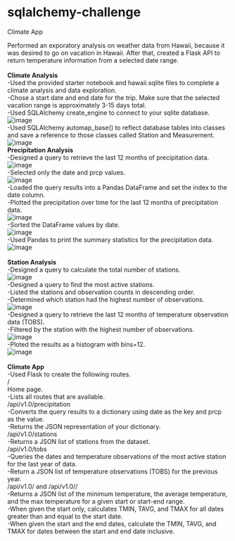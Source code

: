 # sqlalchemy-challenge
Climate App

Performed an exporatory analysis on weather data from Hawaii, because it was desired to go on vacation in Hawaii. After that, created a Flask API
to return temperature information from a selected date range.<br />
<br />
<b>Climate Analysis</b><br />
-Used the provided starter notebook and hawaii.sqlite files to complete a climate analysis and data exploration.<br />
-Chose a start date and end date for the trip. Make sure that the selected vacation range is approximately 3-15 days total.<br />
-Used SQLAlchemy create_engine to connect to your sqlite database.<br />
![image](https://github.com/KotR9001/sqlalchemy-challenge/assets/57807780/32b1e281-346c-4328-89ef-af4c3f1bef22)<br />
-Used SQLAlchemy automap_base() to reflect database tables into classes and save a reference to those classes called Station and Measurement.<br />
![image](https://github.com/KotR9001/sqlalchemy-challenge/assets/57807780/7bccb5d8-c223-4e72-8418-76e6c2dfad60)<br />
<b>Precipitation Analysis</b><br />
-Designed a query to retrieve the last 12 months of precipitation data.<br />
![image](https://github.com/KotR9001/sqlalchemy-challenge/assets/57807780/874c74f9-11de-49b7-ab1e-73028d2db484)<br />
-Selected only the date and prcp values.<br />
![image](https://github.com/KotR9001/sqlalchemy-challenge/assets/57807780/6da79e61-3815-40c4-b32d-1075e685505f)<br />
-Loaded the query results into a Pandas DataFrame and set the index to the date column.<br />
-Plotted the precipitation over time for the last 12 months of precipitation data.<br />
![image](https://github.com/KotR9001/sqlalchemy-challenge/assets/57807780/99830bfc-f33d-4346-a84d-6ee37f8b7bd4)<br />
-Sorted the DataFrame values by date.<br />
![image](https://github.com/KotR9001/sqlalchemy-challenge/assets/57807780/145efab6-ed1d-418a-9b37-35e95513a836)<br />
-Used Pandas to print the summary statistics for the precipitation data.<br />
![image](https://github.com/KotR9001/sqlalchemy-challenge/assets/57807780/a914ac61-dcd8-4d4c-b070-3b234e27a1a5)<br />
<br />
<b>Station Analysis</b><br />
-Designed a query to calculate the total number of stations.<br />
![image](https://github.com/KotR9001/sqlalchemy-challenge/assets/57807780/5b143176-71aa-409f-84ad-aee9ac7c3058)<br />
-Designed a query to find the most active stations.<br />
-Listed the stations and observation counts in descending order.<br />
-Determined which station had the highest number of observations.<br />
![image](https://github.com/KotR9001/sqlalchemy-challenge/assets/57807780/46dd093c-ea85-4a1b-988b-7aaaf4059d6e)<br />
-Designed a query to retrieve the last 12 months of temperature observation data (TOBS).<br />
-Filtered by the station with the highest number of observations.<br />
![image](https://github.com/KotR9001/sqlalchemy-challenge/assets/57807780/8f952870-9ac4-434f-9de5-94524585d327)<br />
-Ploted the results as a histogram with bins=12.<br />
![image](https://github.com/KotR9001/sqlalchemy-challenge/assets/57807780/5575b2c0-c809-4697-a2f3-af608064615d)<br />
<br />
<b>Climate App</b><br />
-Used Flask to create the following routes.<br />
/<br />
Home page.<br />
-Lists all routes that are available.<br />
/api/v1.0/precipitation<br />
-Converts the query results to a dictionary using date as the key and prcp as the value.<br />
-Returns the JSON representation of your dictionary.<br />
/api/v1.0/stations<br />
-Returns a JSON list of stations from the dataset.<br />
/api/v1.0/tobs<br />
-Queries the dates and temperature observations of the most active station for the last year of data.<br />
-Return a JSON list of temperature observations (TOBS) for the previous year.<br />
/api/v1.0/<start> and /api/v1.0/<start>/<end><br/>
-Returns a JSON list of the minimum temperature, the average temperature, and the max temperature for a given start or start-end range.<br />
-When given the start only, calculates TMIN, TAVG, and TMAX for all dates greater than and equal to the start date.<br />
-When given the start and the end dates, calculate the TMIN, TAVG, and TMAX for dates between the start and end date inclusive.<br />
